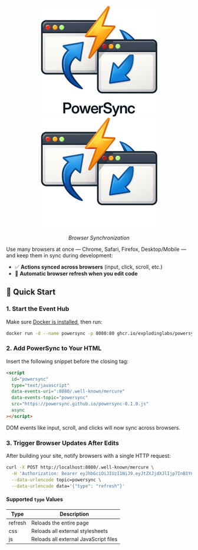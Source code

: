 <p align="center">
  <img alt="Logo" height="300" src="https://github.com/explodinglabs/powersync/blob/main/images/logo-light.png?raw=true#gh-light-mode-only" />
  <img alt="Logo" height="300" src="https://github.com/explodinglabs/powersync/blob/main/images/logo-dark.png?raw=true#gh-dark-mode-only" />
</p>

<p align="center">
  <i>Browser Synchronization</i>
</p>

Use many browsers at once — Chrome, Safari, Firefox,
Desktop/Mobile — and keep them in sync during
development:

- ✅ **Actions synced across browsers** (input, click,
  scroll, etc.)
- 🔁 **Automatic browser refresh when you edit code**

## 🚀 Quick Start

### 1. Start the Event Hub

Make sure [Docker is
installed](https://docs.docker.com/get-docker/), then
run:

```sh
docker run -d --name powersync -p 8080:80 ghcr.io/explodinglabs/powersync
```

### 2. Add PowerSync to Your HTML

Insert the following snippet before the closing </body>
tag:

```html
<script
  id="powersync"
  type="text/javascript"
  data-events-uri=":8080/.well-known/mercure"
  data-events-topic="powersync"
  src="https://powersync.github.io/powersync-0.1.0.js"
  async
></script>
```

DOM events like input, scroll, and clicks will now sync across browsers.

### 3. Trigger Browser Updates After Edits

After building your site, notify browsers with a single
HTTP request:

```sh
curl -X POST http://localhost:8080/.well-known/mercure \
  -H 'Authorization: Bearer eyJhbGciOiJIUzI1NiJ9.eyJtZXJjdXJlIjp7InB1Ymxpc2giOlsiKiJdfX0.PXwpfIGng6KObfZlcOXvcnWCJOWTFLtswGI5DZuWSK4' \
  --data-urlencode topic=powersync \
  --data-urlencode data='{"type": "refresh"}'
```

#### Supported `type` Values

| Type    | Description                           |
| ------- | ------------------------------------- |
| refresh | Reloads the entire page               |
| css     | Reloads all external stylesheets      |
| js      | Reloads all external JavaScript files |
